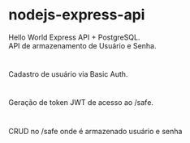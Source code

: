 # nodejs-express-api
Hello World Express API + PostgreSQL.  
API de armazenamento de Usuário e Senha.
#
Cadastro de usuário via Basic Auth.  
#
Geração de token JWT de acesso ao /safe.  
#
CRUD no /safe onde é armazenado usuário e senha

